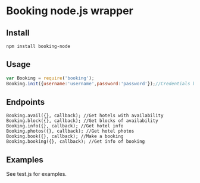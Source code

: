 Booking node.js wrapper
====

## Install

```
npm install booking-node
```

## Usage

```js
var Booking = require('booking');
Booking.init({username:'username',password:'password'});//Credentials booking
```

## Endpoints

```
Booking.avail({}, callback); //Get hotels with availability
Booking.block({}, callback); //Get blocks of availability
Booking.info({}, callback); //Get hotel info
Booking.photos({}, callback); //Get hotel photos
Booking.book({}, callback); //Make a booking
Booking.booking({}, callback); //Get info of booking
```

## Examples

See test.js for examples.
